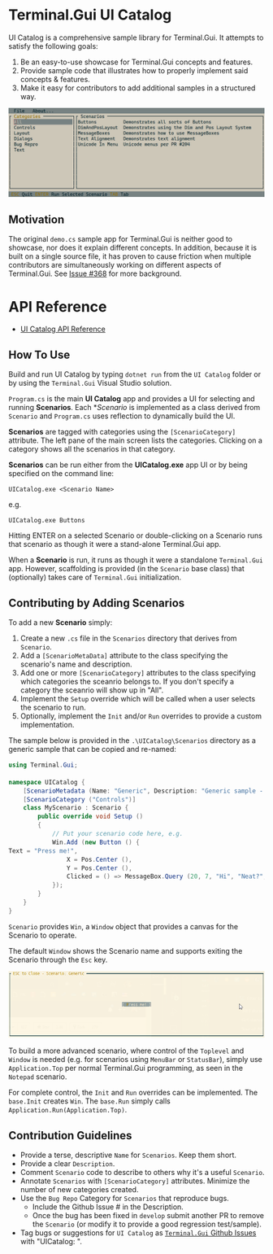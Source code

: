 # Terminal.Gui UI Catalog

UI Catalog is a comprehensive sample library for Terminal.Gui. It attempts to satisfy the following goals:

1. Be an easy-to-use showcase for Terminal.Gui concepts and features.
2. Provide sample code that illustrates how to properly implement 
said concepts & features.
3. Make it easy for contributors to add additional samples in a structured way.

![screenshot](screenshot.png)

## Motivation

The original `demo.cs` sample app for Terminal.Gui is neither good to showcase, nor does it explain different concepts. In addition, because it is built on a single source file, it has proven to cause friction when multiple contributors are simultaneously working on different aspects of Terminal.Gui. 
See [Issue #368](https://github.com/giu-cs/Terminal.Gui/issues/368) for more background.

# API Reference

* [UI Catalog API Reference](https://gui-cs.github.io/Terminal.Gui/api/UICatalog/UICatalog.html)

## How To Use

Build and run UI Catalog by typing `dotnet run` from the `UI Catalog` folder or by using the `Terminal.Gui` Visual Studio solution.

`Program.cs` is the main **UI Catalog** app and provides a UI for selecting and running **Scenarios**. Each **Scenario* is implemented as a class derived from `Scenario` and `Program.cs` uses reflection to dynamically build the UI.

**Scenarios** are tagged with categories using the `[ScenarioCategory]` attribute. The left pane of the main screen lists the categories. Clicking on a category shows all the scenarios in that category.

**Scenarios** can be run either from the **UICatalog.exe** app UI or by being specified on the command line:

```
UICatalog.exe <Scenario Name>
```

e.g.

```
UICatalog.exe Buttons
```

Hitting ENTER on a selected Scenario or double-clicking on a Scenario runs that scenario as though it were a stand-alone Terminal.Gui app.

When a **Scenario** is run, it runs as though it were a standalone `Terminal.Gui` app. However, scaffolding is provided (in the `Scenario` base class) that (optionally) takes care of `Terminal.Gui` initialization.

## Contributing by Adding Scenarios

To add a new **Scenario** simply:

1. Create a new `.cs` file in the `Scenarios` directory that derives from `Scenario`.
2. Add a `[ScenarioMetaData]` attribute to the class specifying the scenario's name and description.
3. Add one or more `[ScenarioCategory]` attributes to the class specifying which categories the sceanrio belongs to. If you don't specify a category the sceanrio will show up in "All".
4. Implement the `Setup` override which will be called when a user selects the scenario to run.
5. Optionally, implement the `Init` and/or `Run` overrides to provide a custom implementation.

The sample below is provided in the `.\UICatalog\Scenarios` directory as a generic sample that can be copied and re-named:

```csharp
using Terminal.Gui;

namespace UICatalog {
	[ScenarioMetadata (Name: "Generic", Description: "Generic sample - A template for creating new Scenarios")]
	[ScenarioCategory ("Controls")]
	class MyScenario : Scenario {
		public override void Setup ()
		{
			// Put your scenario code here, e.g.
			Win.Add (new Button () { 
Text = "Press me!", 
				X = Pos.Center (),
				Y = Pos.Center (),
				Clicked = () => MessageBox.Query (20, 7, "Hi", "Neat?", "Yes", "No")
			});
		}
	}
}
```

`Scenario` provides `Win`, a `Window` object that provides a canvas for the Scenario to operate. 

The default `Window` shows the Scenario name and supports exiting the Scenario through the `Esc` key. 

![screenshot](generic_screenshot.png)

To build a more advanced scenario, where control of the `Toplevel` and `Window` is needed (e.g. for scenarios using `MenuBar` or `StatusBar`), simply use `Application.Top` per normal Terminal.Gui programming, as seen in the `Notepad` scenario.

For complete control, the `Init` and `Run` overrides can be implemented. The `base.Init` creates `Win`. The `base.Run` simply calls `Application.Run(Application.Top)`.

## Contribution Guidelines

- Provide a terse, descriptive `Name` for `Scenarios`. Keep them short.
- Provide a clear `Description`.
- Comment `Scenario` code to describe to others why it's a useful `Scenario`.
- Annotate `Scenarios` with `[ScenarioCategory]` attributes. Minimize the number of new categories created.
- Use the `Bug Repo` Category for `Scenarios` that reproduce bugs. 
	- Include the Github Issue # in the Description.
	- Once the bug has been fixed in `develop` submit another PR to remove the `Scenario` (or modify it to provide a good regression test/sample).
- Tag bugs or suggestions for `UI Catalog` as [`Terminal.Gui` Github Issues](https://github.com/gui-cs/Terminal.Gui/issues) with "UICatalog: ".
